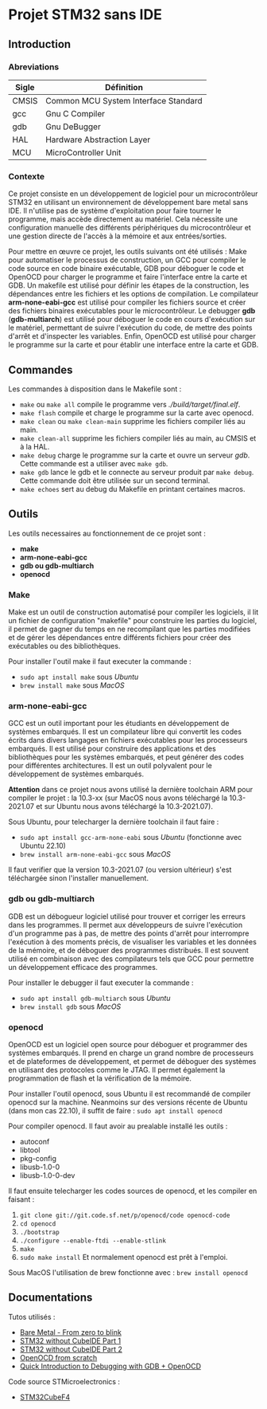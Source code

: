 # Projet STM32 sans IDE

## Introduction
### Abreviations

| Sigle | Définition                           |
|-------|--------------------------------------|
| CMSIS | Common MCU System Interface Standard |
| gcc   | Gnu C Compiler                       |
| gdb   | Gnu DeBugger                         |
| HAL   | Hardware Abstraction Layer           |
| MCU   | MicroController Unit                 |

### Contexte
Ce projet consiste en un développement de logiciel pour un microcontrôleur STM32 en utilisant un environnement de développement bare metal sans IDE. Il n'utilise pas de système d'exploitation pour faire tourner le programme, mais accède directement au matériel. Cela nécessite une configuration manuelle des différents périphériques du microcontrôleur et une gestion directe de l'accès à la mémoire et aux entrées/sorties.

Pour mettre en œuvre ce projet, les outils suivants ont été utilisés : Make pour automatiser le processus de construction, un GCC pour compiler le code source en code binaire exécutable, GDB pour déboguer le code et OpenOCD pour charger le programme et faire l'interface entre la carte et GDB. Un makefile est utilisé pour définir les étapes de la construction, les dépendances entre les fichiers et les options de compilation. Le compilateur **arm-none-eabi-gcc** est utilisé pour compiler les fichiers source et créer des fichiers binaires exécutables pour le microcontrôleur. Le debugger **gdb** (**gdb-multiarch**) est utilisé pour déboguer le code en cours d'exécution sur le matériel, permettant de suivre l'exécution du code, de mettre des points d'arrêt et d'inspecter les variables. Enfin, OpenOCD est utilisé pour charger le programme sur la carte et pour établir une interface entre la carte et GDB.

## Commandes

Les commandes à disposition dans le Makefile sont :
- `make` ou `make all` compile le programme vers *./build/target/final.elf*.
- `make flash` compile et charge le programme sur la carte avec openocd.
- `make clean` ou `make clean-main` supprime les fichiers compiler liés au main.
- `make clean-all` supprime les fichiers compiler liés au main, au CMSIS et à la HAL.
- `make debug` charge le programme sur la carte et ouvre un serveur *gdb*. Cette commande est a utiliser avec `make gdb`.
- `make gdb` lance le gdb et le connecte au serveur produit par `make debug`. Cette commande doit être utilisée sur un second terminal.
- `make echoes` sert au debug du Makefile en printant certaines macros.


## Outils 

Les outils necessaires au fonctionnement de ce projet sont :
- **make**
- **arm-none-eabi-gcc**
- **gdb ou gdb-multiarch**
- **openocd**

### Make
Make est un outil de construction automatisé pour compiler les logiciels, il lit un fichier de configuration "makefile" pour construire les parties du logiciel, il permet de gagner du temps en ne recompilant que les parties modifiées et de gérer les dépendances entre différents fichiers pour créer des exécutables ou des bibliothèques.

Pour installer l'outil make il faut executer la commande :
- `sudo apt install make` sous *Ubuntu*
- `brew install make` sous *MacOS*

### arm-none-eabi-gcc
GCC est un outil important pour les étudiants en développement de systèmes embarqués. Il est un compilateur libre qui convertit les codes écrits dans divers langages en fichiers exécutables pour les processeurs embarqués. Il est utilisé pour construire des applications et des bibliothèques pour les systèmes embarqués, et peut générer des codes pour différentes architectures. Il est un outil polyvalent pour le développement de systèmes embarqués.

**Attention** dans ce projet nous avons utilisé la dernière toolchain ARM pour compiler le projet : la 10.3-xx (sur MacOS nous avons téléchargé la 10.3-2021.07 et sur Ubuntu nous avons téléchargé la 10.3-2021.07).

Sous Ubuntu, pour telecharger la dernière toolchain il faut faire :
- `sudo apt install gcc-arm-none-eabi` sous *Ubuntu* (fonctionne avec Ubuntu 22.10)
- `brew install arm-none-eabi-gcc` sous *MacOS*

Il faut verifier que la version 10.3-2021.07 (ou version ultérieur) s'est téléchargée sinon l'installer manuellement.

### gdb ou gdb-multiarch
GDB est un débogueur logiciel utilisé pour trouver et corriger les erreurs dans les programmes. Il permet aux développeurs de suivre l'exécution d'un programme pas à pas, de mettre des points d'arrêt pour interrompre l'exécution à des moments précis, de visualiser les variables et les données de la mémoire, et de déboguer des programmes distribués. Il est souvent utilisé en combinaison avec des compilateurs tels que GCC pour permettre un développement efficace des programmes.

Pour installer le debugger il faut executer la commande :
- `sudo apt install gdb-multiarch` sous *Ubuntu*
- `brew install gdb` sous *MacOS*

### openocd
OpenOCD est un logiciel open source pour déboguer et programmer des systèmes embarqués. Il prend en charge un grand nombre de processeurs et de plateformes de développement, et permet de déboguer des systèmes en utilisant des protocoles comme le JTAG.  Il permet également la programmation de flash et la vérification de la mémoire.

Pour installer l'outil openocd, sous Ubuntu il est recommandé de compiler openocd sur la machine. Neanmoins sur des versions récente de Ubuntu (dans mon cas 22.10), il suffit de faire :
`sudo apt install openocd`

Pour compiler openocd. Il faut avoir au prealable installé les outils :
- autoconf 
- libtool 
- pkg-config 
- libusb-1.0-0
- libusb-1.0-0-dev

Il faut ensuite telecharger les codes sources de openocd, et les compiler en faisant :
1. `git clone git://git.code.sf.net/p/openocd/code openocd-code`
2. `cd openocd`
3. `./bootstrap`
4. `./configure --enable-ftdi --enable-stlink`
5. `make`
6. `sudo make install`
Et normalement openocd est prêt à l'emploi.

Sous MacOS l'utilisation de brew fonctionne avec :
`brew install openocd`

## Documentations

Tutos utilisés :
- [Bare Metal - From zero to blink](https://linuxembedded.fr/2021/02/bare-metal-from-zero-to-blink)
- [STM32 without CubeIDE Part 1](https://kleinembedded.com/stm32-without-cubeide-part-1-the-bare-necessities)
- [STM32 without CubeIDE Part 2](https://kleinembedded.com/stm32-without-cubeide-part-2-cmsis-make-and-clock-configuration/)
- [OpenOCD from scratch](https://www.linuxembedded.fr/2018/08/openocd-from-scratch)
- [Quick Introduction to Debugging with GDB + OpenOCD](https://engr523.github.io/gdb_instructions.html)

Code source STMicroelectronics : 
- [STM32CubeF4](https://github.com/STMicroelectronics/STM32CubeF4)
